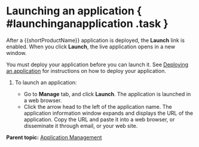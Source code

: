 # Launching an application { #launchinganapplication .task }

After a {{shortProductName}} application is deployed, the **Launch** link is enabled. When you click **Launch**, the live application opens in a new window.

You must deploy your application before you can launch it. See [Deploying an application](cr_deploying_an_application.md#) for instructions on how to deploy your application.

1.  To launch an application:

    -   Go to **Manage** tab, and click **Launch**. The application is launched in a web browser.
    -   Click the arrow head to the left of the application name. The application information window expands and displays the URL of the application. Copy the URL and paste it into a web browser, or disseminate it through email, or your web site.

**Parent topic:** [Application Management](cr_application_operations_toc.md)

